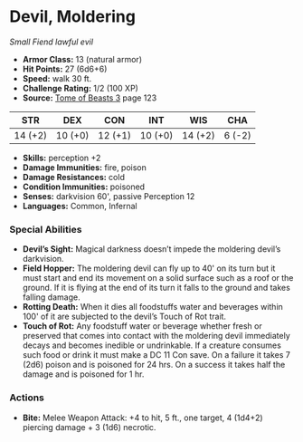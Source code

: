 # Devil, Moldering

*Small* *Fiend* *lawful evil*

- **Armor Class:** 13 (natural armor)
- **Hit Points:** 27 (6d6+6)
- **Speed:** walk 30 ft.
- **Challenge Rating:** 1/2 (100 XP)
- **Source:** [Tome of Beasts 3](https://koboldpress.com/kpstore/product/tome-of-beasts-3-for-5th-edition/) page 123

| STR | DEX | CON | INT | WIS | CHA |
| --- | --- | --- | --- | --- | --- |
| 14 (+2) | 10 (+0) | 12 (+1) | 10 (+0) | 14 (+2) | 6 (-2) |

- **Skills:** perception +2
- **Damage Immunities:** fire, poison
- **Damage Resistances:** cold
- **Condition Immunities:** poisoned
- **Senses:** darkvision 60', passive Perception 12
- **Languages:** Common, Infernal

### Special Abilities

- **Devil’s Sight:** Magical darkness doesn’t impede the moldering devil’s darkvision.
- **Field Hopper:** The moldering devil can fly up to 40' on its turn but it must start and end its movement on a solid surface such as a roof or the ground. If it is flying at the end of its turn it falls to the ground and takes falling damage.
- **Rotting Death:** When it dies all foodstuffs water and beverages within 100' of it are subjected to the devil’s Touch of Rot trait.
- **Touch of Rot:** Any foodstuff water or beverage whether fresh or preserved that comes into contact with the moldering devil immediately decays and becomes inedible or undrinkable. If a creature consumes such food or drink it must make a DC 11 Con save. On a failure it takes 7 (2d6) poison and is poisoned for 24 hrs. On a success it takes half the damage and is poisoned for 1 hr.

### Actions

- **Bite:** Melee Weapon Attack: +4 to hit, 5 ft., one target, 4 (1d4+2) piercing damage + 3 (1d6) necrotic.


